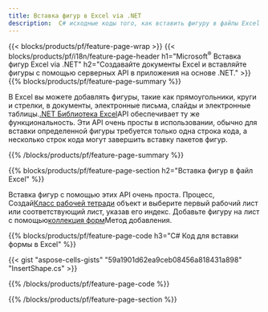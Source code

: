 ```yaml
---
title: Вставка фигур в Excel via .NET
description:  C# исходные коды того, как вставить фигуру в файлы Excel Microsoft с помощью библиотеки .NET.
---
```

{{< blocks/products/pf/feature-page-wrap >}}
{{< blocks/products/pf/i18n/feature-page-header h1="Microsoft<sup>&reg;</sup> Вставка фигур Excel via .NET" h2="Создавайте документы Excel и вставляйте фигуры с помощью серверных API в приложения на основе .NET." >}}
{{% blocks/products/pf/feature-page-summary %}}

 В Excel вы можете добавлять фигуры, такие как прямоугольники, круги и стрелки, в документы, электронные письма, слайды и электронные таблицы.[.NET Библиотека Excel](https://releases.aspose.com/cells/net/)API обеспечивает ту же функциональность. Эти API очень просты в использовании, обычно для вставки определенной фигуры требуется только одна строка кода, а несколько строк кода могут завершить вставку пакетов фигур.

{{% /blocks/products/pf/feature-page-summary %}}

{{% blocks/products/pf/feature-page-section h2="Вставка фигур в файл Excel" %}}

 Вставка фигур с помощью этих API очень проста. Процесс, Создай[Класс рабочей тетради](https://reference.aspose.com/cells/net/aspose.cells/workbook) объект и выберите первый рабочий лист или соответствующий лист, указав его индекс. Добавьте фигуру на лист с помощью[коллекция форм](https://reference.aspose.com/cells/net/aspose.cells.drawing/shapecollection)Метод добавления.

{{% blocks/products/pf/feature-page-code h3="C# Код для вставки формы в Excel" %}}

{{< gist "aspose-cells-gists" "59a1901d62ea9ceb08456a818431a898" "InsertShape.cs" >}}

{{% /blocks/products/pf/feature-page-code %}}

{{% /blocks/products/pf/feature-page-section %}}
